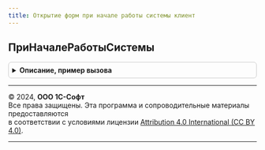 ```yaml
---
title: Открытие форм при начале работы системы клиент
---
```



## ПриНачалеРаботыСистемы
<details style="margin: 1em 0; padding: 0.5em; border: 1px solid #ccc; border-radius: 6px;">

<summary style="font-weight: bold; cursor: pointer;">Описание, пример вызова</summary>

```bsl

// Обработчик события ПриНачалеРаботыСистемы вызывается
// для выполнения действий, требуемых для подсистемы ОткрытиеФормПриНачалеРаботыСистемы.
//
Процедура ПриНачалеРаботыСистемы() Экспорт
```

Пример вызова
```bsl
ОткрытиеФормПриНачалеРаботыСистемыКлиент.ПриНачалеРаботыСистемы() 
```
</details>

---

© 2024, **ООО 1С-Софт**  
Все права защищены. Эта программа и сопроводительные материалы предоставляются  
в соответствии с условиями лицензии [Attribution 4.0 International (CC BY 4.0)](https://creativecommons.org/licenses/by/4.0/legalcode).

---
